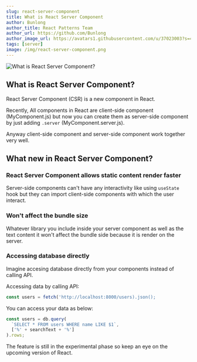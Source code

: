 ```yaml
---
slug: react-server-component
title: What is React Server Component
author: Bunlong
author_title: React Patterns Team
author_url: https://github.com/Bunlong
author_image_url: https://avatars1.githubusercontent.com/u/37023003?s=400&u=0049c6773040efb265cdf622076305f8b47facec&v=4
tags: [server]
image: /img/react-server-component.png
---
```


![What is React Server Component?](/img/react-server-component.png "What is React Server Component?")

## What is React Server Component?

React Server Component (CSR) is a new component in React.

Recently, All components in React are client-side component (MyComponent.js) but now you can create them as server-side component by just adding `.server` (MyComponent.server.js).

Anyway client-side component and server-side component work together very well.

<!--truncate-->

## What new in React Server Component?

### React Server Component allows static content render faster

Server-side components can't have any interactivity like using `useState` hook but they can import client-side components with which the user interact.

### Won't affect the bundle size

Whatever library you include inside your server component as well as the text content it won't affect the bundle side because it is render on the server.

### Accessing database directly

Imagine accesing database directly from your components instead of calling API.

Accessing data by calling API:

```js
const users = fetch('http://localhost:8000/users).json();
```

You can access your data as below:

```js
const users = db.query(
  `SELECT * FROM users WHERE name LIKE $1`,
  ['%' + searchText + '%']
).rows;
```

The feature is still in the experimental phase so keep an eye on the upcoming version of React.
